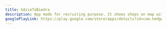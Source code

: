 ```yaml
---
title: GdzieTaBiedra
description: App made for recruiting purpose. It shows shops on map with their opening time info and can turn navigation to selected one. App can also send you notification if you are in area of shop, range can be changed in settings. Realm was used for storage and Retrofit for getting data from server.
googlePlayLink: https://play.google.com/store/apps/details?id=com.hedgehog.gdzietabiedra
---
```

